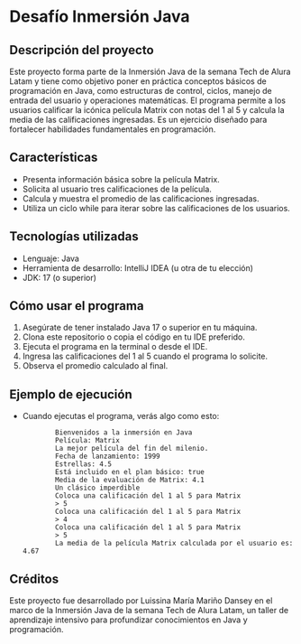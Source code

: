 # **Desafío Inmersión Java**
 
## **Descripción del proyecto**
 
Este proyecto forma parte de la Inmersión Java de la semana Tech de Alura Latam y tiene como objetivo poner en práctica conceptos básicos de programación en Java, como estructuras de control, ciclos, manejo de entrada del usuario y operaciones matemáticas.
El programa permite a los usuarios calificar la icónica película Matrix con notas del 1 al 5 y calcula la media de las calificaciones ingresadas. Es un ejercicio diseñado para fortalecer habilidades fundamentales en programación.

 ## **Características**
  
- Presenta información básica sobre la película Matrix.
- Solicita al usuario tres calificaciones de la película.
- Calcula y muestra el promedio de las calificaciones ingresadas.
- Utiliza un ciclo while para iterar sobre las calificaciones de los usuarios.

## **Tecnologías utilizadas**
  
- Lenguaje: Java
- Herramienta de desarrollo: IntelliJ IDEA (u otra de tu elección)
- JDK: 17 (o superior)

## **Cómo usar el programa**
  
1. Asegúrate de tener instalado Java 17 o superior en tu máquina.
2. Clona este repositorio o copia el código en tu IDE preferido.
3. Ejecuta el programa en la terminal o desde el IDE.
4. Ingresa las calificaciones del 1 al 5 cuando el programa lo solicite.
5. Observa el promedio calculado al final.

 ## **Ejemplo de ejecución**
- Cuando ejecutas el programa, verás algo como esto:
  
              Bienvenidos a la inmersión en Java
              Película: Matrix
              La mejor película del fin del milenio.
              Fecha de lanzamiento: 1999
              Estrellas: 4.5
              Está incluido en el plan básico: true
              Media de la evaluación de Matrix: 4.1
              Un clásico imperdible
              Coloca una calificación del 1 al 5 para Matrix
              > 5
              Coloca una calificación del 1 al 5 para Matrix
              > 4
              Coloca una calificación del 1 al 5 para Matrix
              > 5
              La media de la película Matrix calculada por el usuario es: 4.67

 ## **Créditos**
  
Este proyecto fue desarrollado por Luissina María Mariño Dansey en el marco de la Inmersión Java de la semana Tech de Alura Latam, un taller de aprendizaje intensivo para profundizar conocimientos en Java y programación.
